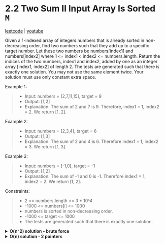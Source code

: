 # 2.2 Two Sum II Input Array Is Sorted `M`

[leetcode](https://leetcode.com/problems/two-sum-ii-input-array-is-sorted/) |
[youtube](https://www.youtube.com/watch?v=cQ1Oz4ckceM)

Given a 1-indexed array of integers numbers that is already sorted in non-decreasing order, find two numbers such that they add up to a specific target number. Let these two numbers be numbers[index1] and numbers[index2] where 1 <= index1 < index2 <= numbers.length.
Return the indices of the two numbers, index1 and index2, added by one as an integer array [index1, index2] of length 2.
The tests are generated such that there is exactly one solution. You may not use the same element twice.
Your solution must use only constant extra space.

Example 1:
> - Input: numbers = [2,7,11,15], target = 9
> - Output: [1,2]
> - Explanation: The sum of 2 and 7 is 9. Therefore, index1 = 1, index2 = 2. We return [1, 2].

Example 2:
> - Input: numbers = [2,3,4], target = 6
> - Output: [1,3]
> - Explanation: The sum of 2 and 4 is 6. Therefore index1 = 1, index2 = 3. We return [1, 3].

Example 3:
> - Input: numbers = [-1,0], target = -1
> - Output: [1,2]
> - Explanation: The sum of -1 and 0 is -1. Therefore index1 = 1, index2 = 2. We return [1, 2].

Constraints:
> - 2 <= numbers.length <= 3 * 10^4
> - -1000 <= numbers[i] <= 1000
> - numbers is sorted in non-decreasing order.
> - -1000 <= target <= 1000
> - The tests are generated such that there is exactly one solution.

<details>
  <summary><b>O(n^2) solution - brute force</b></summary>

  - loop in nums
  - loop in nums
    - return the two pointers if sum equals target
</details>

<details>
  <summary><b>O(n) solution - 2 pointers</b></summary>

  - initiate left and right pointer at the first and last indexes of the array
  - loop while left is less than right
    - if the sum is greater than target decrement right
    - if the sum is less than target increment left
    - if the sum equals target return the two pointers
  
  ```go
  func TwoSum(numbers []int, target int) []int {
      l, r := 0, len(numbers) - 1
  
      for l < r {
          sum := numbers[l] + numbers[r]
          if sum < target { l++ }
          if sum > target { r-- }
          if sum == target { return []int{l+1, r+1} }
      }
  
      return []int{}
  }
  ```
</details>
